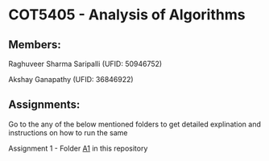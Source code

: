 # COT5405 - Analysis of Algorithms


## Members:

Raghuveer Sharma Saripalli (UFID: 50946752)

Akshay Ganapathy (UFID: 36846922)


## Assignments:

Go to the any of the below mentioned folders to get detailed explination and instructions on how to run the same

Assignment 1 - Folder [A1](https://github.com/raghusaripalli/AOA/tree/main/A1) in this repository